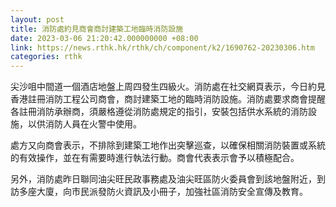 ```yaml
---
layout: post
title: 消防處約見商會商討建築工地臨時消防設施
date: 2023-03-06 21:20:42.000000000 +08:00
link: https://news.rthk.hk/rthk/ch/component/k2/1690762-20230306.htm
categories: rthk
---
```


尖沙咀中間道一個酒店地盤上周四發生四級火。消防處在社交網頁表示，今日約見香港註冊消防工程公司商會，商討建築工地的臨時消防設施。消防處要求商會提醒各註冊消防承辦商，須嚴格遵從消防處規定的指引，安裝包括供水系統的消防設施，以供消防人員在火警中使用。

處方又向商會表示，不排除到建築工地作出突擊巡查，以確保相關消防裝置或系統的有效操作，並在有需要時進行執法行動。商會代表表示會予以積極配合。

另外，消防處昨日聯同油尖旺民政事務處及油尖旺區防火委員會到該地盤附近，到訪多座大廈，向市民派發防火資訊及小冊子，加強社區消防安全宣傳及教育。
